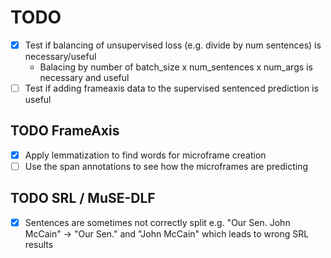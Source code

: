 # TODO

- [x] Test if balancing of unsupervised loss (e.g. divide by num sentences) is necessary/useful
  - Balacing by number of batch_size x num_sentences x num_args is necessary and useful
- [ ] Test if adding frameaxis data to the supervised sentenced prediction is useful

## TODO FrameAxis

- [x] Apply lemmatization to find words for microframe creation
- [ ] Use the span annotations to see how the microframes are predicting

## TODO SRL / MuSE-DLF

- [x] Sentences are sometimes not correctly split e.g. "Our Sen. John McCain" -> "Our Sen." and "John McCain" which leads to wrong SRL results
